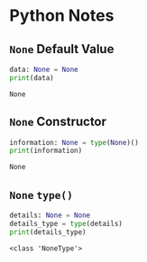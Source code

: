 # Python Notes

## `None` Default Value

~~~python
data: None = None
print(data)

~~~

~~~text
None
~~~

## `None` Constructor

~~~python
information: None = type(None)()
print(information)

~~~

~~~text
None
~~~

## `None` `type()`

~~~python
details: None = None
details_type = type(details)
print(details_type)

~~~

~~~text
<class 'NoneType'>
~~~
